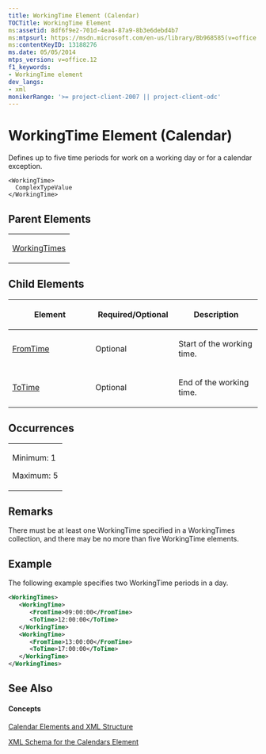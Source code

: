```yaml
---
title: WorkingTime Element (Calendar)
TOCTitle: WorkingTime Element
ms:assetid: 8df6f9e2-701d-4ea4-87a9-8b3e6debd4b7
ms:mtpsurl: https://msdn.microsoft.com/en-us/library/Bb968585(v=office.12)
ms:contentKeyID: 13188276
ms.date: 05/05/2014
mtps_version: v=office.12
f1_keywords:
- WorkingTime element
dev_langs:
- xml
monikerRange: '>= project-client-2007 || project-client-odc'
---
```


# WorkingTime Element (Calendar)




Defines up to five time periods for work on a working day or for a calendar exception.

    <WorkingTime>
      ComplexTypeValue
    </WorkingTime>

## Parent Elements

<table>
<colgroup>
<col style="width: 100%" />
</colgroup>
<tbody>
<tr class="odd">
<td><p><a href="bb968403(v=office.12).md">WorkingTimes</a></p></td>
</tr>
</tbody>
</table>

## Child Elements

<table>
<colgroup>
<col style="width: 33%" />
<col style="width: 33%" />
<col style="width: 33%" />
</colgroup>
<thead>
<tr class="header">
<th><p>Element</p></th>
<th><p>Required/Optional</p></th>
<th><p>Description</p></th>
</tr>
</thead>
<tbody>
<tr class="odd">
<td><p><a href="bb968425(v=office.12).md">FromTime</a></p></td>
<td><p>Optional</p></td>
<td><p>Start of the working time.</p></td>
</tr>
<tr class="even">
<td><p><a href="bb968466(v=office.12).md">ToTime</a></p></td>
<td><p>Optional</p></td>
<td><p>End of the working time.</p></td>
</tr>
</tbody>
</table>

## Occurrences

<table>
<colgroup>
<col style="width: 100%" />
</colgroup>
<tbody>
<tr class="odd">
<td><p>Minimum: 1</p>
<p>Maximum: 5</p></td>
</tr>
</tbody>
</table>

## Remarks

There must be at least one WorkingTime specified in a WorkingTimes collection, and there may be no more than five WorkingTime elements.

## Example

The following example specifies two WorkingTime periods in a day.

``` xml
<WorkingTimes>
   <WorkingTime>
      <FromTime>09:00:00</FromTime>
      <ToTime>12:00:00</ToTime>
   </WorkingTime>
   <WorkingTime>
      <FromTime>13:00:00</FromTime>
      <ToTime>17:00:00</ToTime>
   </WorkingTime>
</WorkingTimes>
```

## See Also

#### Concepts

[Calendar Elements and XML Structure](calendar-elements-and-xml-structure.md)

[XML Schema for the Calendars Element](xml-schema-for-the-calendars-element.md)

